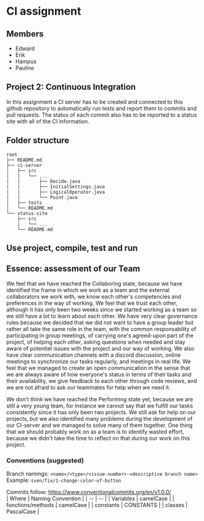 # CI assignment
## Members
- Edward
- Erik
- Hampus
- Pauline

## Project 2: Continuous Integration
In this assignment a CI server has to be created and connected to this github repository to automatically run tests and report them to commits and pull requests. The status of each commit also has to be reported to a status site with all of the CI information.

## Folder structure
```
root  
├── README.md  
├── ci-server  
│   ├── src  
|   |   └── ...
|   |       ├── Decide.java
|   |       ├── InitialSettings.java
|   |       ├── LogicalOperator.java
|   |       └── Point.java
│   ├── tests  
│   └── README.md  
└── status-site  
    ├── src  
    |   └── ...
    └── README.md  
```

## Use project, compile, test and run

## Essence: assessment of our Team

We feel that we have reached the Collaboring state, because we have identified the frame in which we work as a team and the external collaborators we work with, we know each other's competencies and preferences in the way of working. We feel that we trust each other, although it has only been two weeks since we started working as a team so we still have a lot to learn about each other. 
We have very clear governance rules because we decided that we did not want to have a group leader but rather all take the same role in the team, with the common responsability of participating in group meetings, of carrying one's agreed-upon part of the project, of helping each other, asking questions when needed and stay aware of potentiel issues with the project and our way of working. We also have clear communication channels with a discord discussion, online meetings to synchronize our tasks regularly, and meetings in real life.
We feel that we managed to create an open communication in the sense that we are always aware of how everyone's status in terms of their tasks and their availability, we give feedback to each other through code reviews, and we are not afraid to ask our teammates for help when we need it.

We don't think we have reached the Performing state yet, because we are still a very young team, for instance we cannot say that we fulfill our tasks consistently since it has only been two projects. We still ask for help on our projects, but we also identified many problems during the development of our CI-server and we managed to solve many of them together. One thing that we should probably work on as a team is to identify wasted effort, because we didn't take the time to reflect on that during our work on this project.


### Conventions (suggested)
Branch namings: `<name>/<type>/<issue-number>-<descriptive branch name>`  
Example: `sven/fix/1-change-color-of-button`


Commits follow: https://www.conventionalcommits.org/en/v1.0.0/  
| Where | Naming Convention |
| -- | -- |
| Variables | camelCase |
| functions/methods | camelCase |
| constants | CONSTANTS |
| classes | PascalCase |